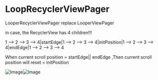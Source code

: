 # LoopRecyclerViewPager
LooperRecyclerViewPager  replace  LooperViewPager

in case, the RecyclerView has 4 children!!!


1 --> 2 --> 3 --> 4|startEdge|1 --> 2 --> 3 --> 4|initPosition|1 --> 2 --> 3 --> 4|endEdge|1 --> 2 --> 3 --> 4


When current scroll position = startEdge|| endEdge ,Then current scroll position will reset = initPosition

![Image](https://github.com/msilemsile/LooperRecyclerViewPager/blob/master/demo.gif)![Image](https://github.com/msilemsile/LooperRecyclerViewPager/blob/master/demo2.gif)
